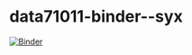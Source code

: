 # data71011-binder--syx

[![Binder](https://mybinder.org/badge_logo.svg)](https://mybinder.org/v2/gh/scyys1/data71011-binder--syx.git/HEAD)
